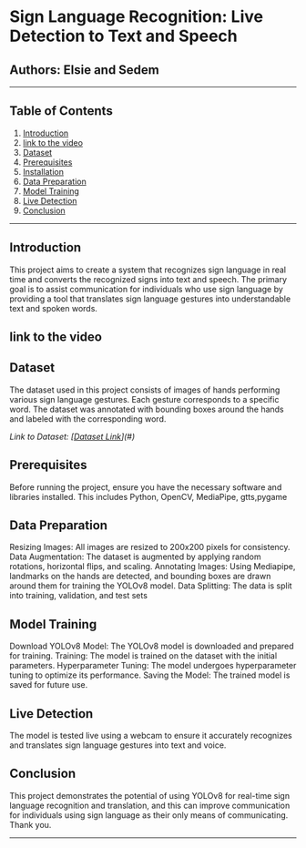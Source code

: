 # Sign Language Recognition: Live Detection to Text and Speech

## Authors: Elsie and Sedem

---

## Table of Contents


1. [Introduction](#introduction)
2. [link to the video](#link-to-the-video)
3. [Dataset](#dataset)
4. [Prerequisites](#prerequisites)
5. [Installation](#installation)
6. [Data Preparation](#data-preparation)
7. [Model Training](#model-training)
8. [Live Detection](#live-detection)
9. [Conclusion](#conclusion)

---

## Introduction

This project aims to create a system that recognizes sign language in real time and converts the recognized signs into text and speech. The primary goal is to assist communication for individuals who use sign language by providing a tool that translates sign language gestures into understandable text and spoken words.

## link to the video


## Dataset

The dataset used in this project consists of images of hands performing various sign language gestures. Each gesture corresponds to a specific word. The dataset was annotated with bounding boxes around the hands and labeled with the corresponding word.

*Link to Dataset: [[Dataset Link](https://drive.google.com/drive/folders/14vjb1WniH9Xc1E1bw7T7aiDPePYr0Yzx?usp=sharing)](#)*

## Prerequisites

Before running the project, ensure you have the necessary software and libraries installed. This includes Python, OpenCV, MediaPipe, gtts,pygame 

## Data Preparation
Resizing Images: All images are resized to 200x200 pixels for consistency.
Data Augmentation: The dataset is augmented by applying random rotations, horizontal flips, and scaling.
Annotating Images: Using Mediapipe, landmarks on the hands are detected, and bounding boxes are drawn around them for training the YOLOv8 model.
Data Splitting: The data is split into training, validation, and test sets

## Model Training
Download YOLOv8 Model: The YOLOv8 model is downloaded and prepared for training.
Training: The model is trained on the dataset with the initial parameters.
Hyperparameter Tuning: The model undergoes hyperparameter tuning to optimize its performance.
Saving the Model: The trained model is saved for future use.

## Live Detection
The model is tested live using a webcam to ensure it accurately recognizes and translates sign language gestures into text and voice.

 
## Conclusion
This project demonstrates the potential of using YOLOv8 for real-time sign language recognition and translation, and this can improve  communication for individuals using sign language as their only means of communicating. Thank you.


---

